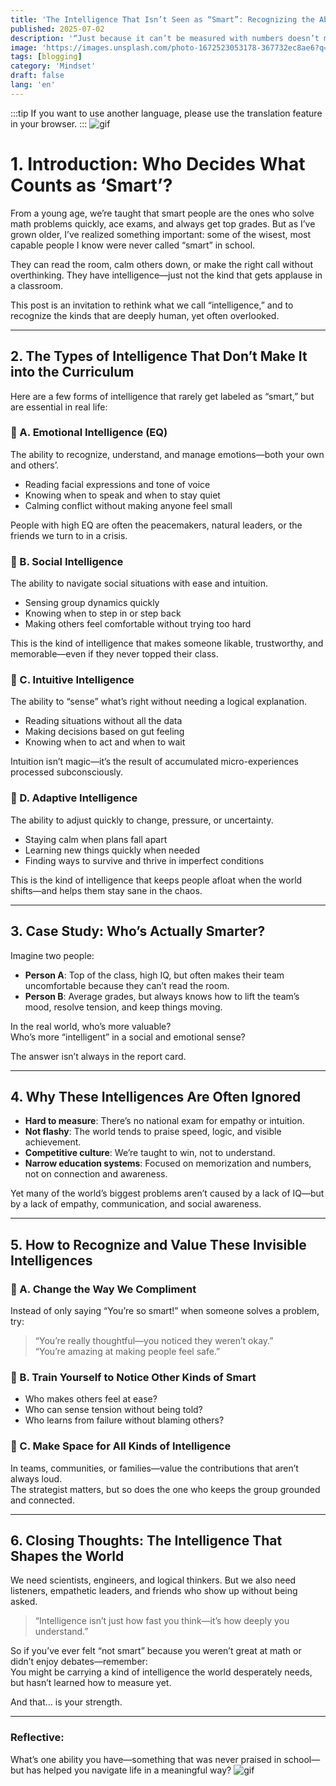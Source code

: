 ```yaml
---
title: 'The Intelligence That Isn’t Seen as “Smart”: Recognizing the Abilities We Often Overlook'
published: 2025-07-02
description: '“Just because it can’t be measured with numbers doesn’t mean it’s not valuable.”'
image: 'https://images.unsplash.com/photo-1672523053178-367732ec8ae6?q=80&w=1470&auto=format&fit=crop&ixlib=rb-4.1.0&ixid=M3wxMjA3fDB8MHxwaG90by1wYWdlfHx8fGVufDB8fHx8fA%3D%3D'
tags: [blogging]
category: 'Mindset'
draft: false 
lang: 'en'
---
```


:::tip
If you want to use another language, please use the translation feature in your browser.
:::
![gif](https://media.tenor.com/H3XrxUoRq2kAAAAM/subaru.gif)
# 1. Introduction: Who Decides What Counts as ‘Smart’?

From a young age, we’re taught that smart people are the ones who solve math problems quickly, ace exams, and always get top grades. But as I’ve grown older, I’ve realized something important: some of the wisest, most capable people I know were never called “smart” in school.

They can read the room, calm others down, or make the right call without overthinking. They have intelligence—just not the kind that gets applause in a classroom.

This post is an invitation to rethink what we call “intelligence,” and to recognize the kinds that are deeply human, yet often overlooked.

---

## 2. The Types of Intelligence That Don’t Make It into the Curriculum

Here are a few forms of intelligence that rarely get labeled as “smart,” but are essential in real life:

### 🧠 A. Emotional Intelligence (EQ)  
The ability to recognize, understand, and manage emotions—both your own and others’.

- Reading facial expressions and tone of voice  
- Knowing when to speak and when to stay quiet  
- Calming conflict without making anyone feel small

People with high EQ are often the peacemakers, natural leaders, or the friends we turn to in a crisis.

### 🧠 B. Social Intelligence  
The ability to navigate social situations with ease and intuition.

- Sensing group dynamics quickly  
- Knowing when to step in or step back  
- Making others feel comfortable without trying too hard

This is the kind of intelligence that makes someone likable, trustworthy, and memorable—even if they never topped their class.

### 🧠 C. Intuitive Intelligence  
The ability to “sense” what’s right without needing a logical explanation.

- Reading situations without all the data  
- Making decisions based on gut feeling  
- Knowing when to act and when to wait

Intuition isn’t magic—it’s the result of accumulated micro-experiences processed subconsciously.

### 🧠 D. Adaptive Intelligence  
The ability to adjust quickly to change, pressure, or uncertainty.

- Staying calm when plans fall apart  
- Learning new things quickly when needed  
- Finding ways to survive and thrive in imperfect conditions

This is the kind of intelligence that keeps people afloat when the world shifts—and helps them stay sane in the chaos.

---

## 3. Case Study: Who’s Actually Smarter?

Imagine two people:

- **Person A**: Top of the class, high IQ, but often makes their team uncomfortable because they can’t read the room.  
- **Person B**: Average grades, but always knows how to lift the team’s mood, resolve tension, and keep things moving.

In the real world, who’s more valuable?  
Who’s more “intelligent” in a social and emotional sense?

The answer isn’t always in the report card.

---

## 4. Why These Intelligences Are Often Ignored

- **Hard to measure**: There’s no national exam for empathy or intuition.  
- **Not flashy**: The world tends to praise speed, logic, and visible achievement.  
- **Competitive culture**: We’re taught to win, not to understand.  
- **Narrow education systems**: Focused on memorization and numbers, not on connection and awareness.

Yet many of the world’s biggest problems aren’t caused by a lack of IQ—but by a lack of empathy, communication, and social awareness.

---

## 5. How to Recognize and Value These Invisible Intelligences

### 🌱 A. Change the Way We Compliment  
Instead of only saying “You’re so smart!” when someone solves a problem, try:

> “You’re really thoughtful—you noticed they weren’t okay.”  
> “You’re amazing at making people feel safe.”

### 🌱 B. Train Yourself to Notice Other Kinds of Smart  
- Who makes others feel at ease?  
- Who can sense tension without being told?  
- Who learns from failure without blaming others?

### 🌱 C. Make Space for All Kinds of Intelligence  
In teams, communities, or families—value the contributions that aren’t always loud.  
The strategist matters, but so does the one who keeps the group grounded and connected.

---

## 6. Closing Thoughts: The Intelligence That Shapes the World

We need scientists, engineers, and logical thinkers. But we also need listeners, empathetic leaders, and friends who show up without being asked.

> “Intelligence isn’t just how fast you think—it’s how deeply you understand.”

So if you’ve ever felt “not smart” because you weren’t great at math or didn’t enjoy debates—remember:  
You might be carrying a kind of intelligence the world desperately needs, but hasn’t learned how to measure yet.

And that… is your strength.

---

### Reflective:  
What’s one ability you have—something that was never praised in school—but has helped you navigate life in a meaningful way?
![gif](https://media.tenor.com/A9_e6UH85LoAAAAM/broom-sweep.gif)